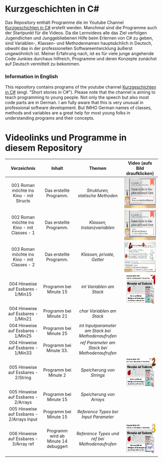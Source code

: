 # Kurzgeschichten in C#

Das Repository enthält Programme die im Youtube Channel [Kurzgeschichten in C#](https://www.youtube.com/channel/UCMcHR9DBcGsbDtoZyZIFqoA) erstellt werden. Manchmal sind die Programme auch der Startpunkt für die Videos. Da die Lernvideos alle das Ziel verfolgen Jugendlichen und Junggebliebenen Hilfe beim Erlernen von C# zu geben, sind Variablen-, Klassen- und Methodennamen hauptsächlich in Deutsch, obwohl das in der professionellen Softwareentwicklung äußerst ungewöhnlich ist. Meiner Erfahrung nach, ist es für viele junge angehende Code Junkies durchaus hilfreich, Programme und deren Konzepte zunächst auf Deutsch vermittelt zu bekommen.

### Information in English
This repository contains programs of the youtube channel [Kurzgeschichten in C#](https://www.youtube.com/channel/UCMcHR9DBcGsbDtoZyZIFqoA) (engl. "Short stories in C#").
Please note that the channel is aiming to teach programming to young people. Not only the speech but also most code parts are in German. I am fully aware that this is very unusual in professional software development. But IMHO German names of classes, methods and variables are a great help for most young folks in understanding programs and their concepts.

# Videolinks und Programme in diesem Repository

|Verzeichnis|Inhalt|Themen|Video (aufs Bild draufklicken)|
|:---:|:---:|:---:|:---:|
|001 Roman möchte ins Kino - mit Structs|Das erstellte Programm.|*Strukturen,<br>statische Methoden*|<a href="http://www.youtube.com/watch?v=dDfRkwtjucs"><img src="images/001.jpg" align="left" height="100" width="213" ></a>|
|002 Roman möchte ins Kino - mit Classes - 1|Das erstellte Programm.|*Klassen, Instanzvariablen*|<a href="https://www.youtube.com/watch?v=wPVpxVcoXFw"><img src="images/002.jpg" align="left" height="100" width="213" ></a>|
|003 Roman möchte ins Kino - mit Classes - 2|Das erstellte Programm.|*Klassen, private, Getter*|<a href="https://www.youtube.com/watch?v=xoDQDq2V7W0"><img src="images/003.jpg" align="left" height="100" width="213" ></a>|
|004 Hinweise auf Essbares - 1/Min15|Programm bei Minute 15|*int Variablen am Stack*|<a href="https://www.youtube.com/watch?v=FN5EWXP4QMU"><img src="images/004.jpg" align="left" height="100" width="213" ></a>|
|004 Hinweise auf Essbares - 1/Min21|Programm bei Minute 21|*char Variablen am Stack*||
|004 Hinweise auf Essbares - 1/Min25|Programm bei Minute 25|*int Inputparameter am Stack bei Methodenaufrufen*||
|004 Hinweise auf Essbares - 1/Min33|Programm bei Minute 33.|*ref Parameter am Stack bei Methodenaufrufen*||
|005 Hinweise auf Essbares - 2/String|Programm bei Minute 2|*Speicherung von Strings*|<a href="https://www.youtube.com/watch?v=FcNvD2-jyCg"><img src="images/005.jpg" align="left" height="100" width="213" ></a>|
|005 Hinweise auf Essbares - 2/Arrays|Programm bei Minute 15|*Speicherung von Arrays*||
|005 Hinweise auf Essbares - 2/Arrays Input|Programm bei Minute 15|*Reference Types bei Input Parameter*||
|006 Hinweise auf Essbares - 3/Array ref|Programm wird ab Minute 14 debuggert|*Reference Types und ref bei Methodenaufrufen*|<a href="https://www.youtube.com/watch?v=2ud9My5RNGk"><img src="images/006.jpg" align="left" height="100" width="213" ></a>|
|||||
